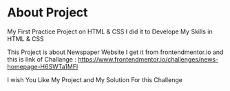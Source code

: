 # About Project

My First Practice Project on HTML & CSS
I did it to Develope My Skills in HTML & CSS

This Project is about Newspaper Website
I get it from frontendmentor.io and this is link of Challange : https://www.frontendmentor.io/challenges/news-homepage-H6SWTa1MFl

I wish You Like My Project and My Solution For this Challenge
